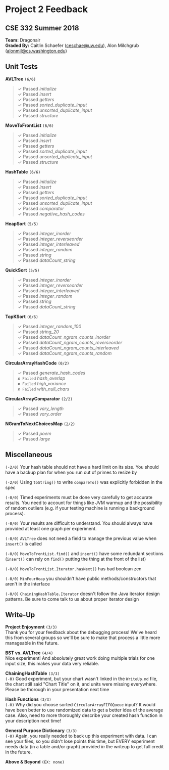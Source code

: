# Project 2 Feedback #
## CSE 332 Summer 2018 ##

**Team:** Dragonair <br>
**Graded By:** Caitlin Schaefer (ceschae@uw.edu), Alon Milchgrub (alonmil@cs.washington.edu)

## Unit Tests ##

**AVLTree**  `(6/6)`
> ✓ Passed *initialize* <br>
> ✓ Passed *insert* <br>
> ✓ Passed *getters* <br>
> ✓ Passed *sorted_duplicate_input* <br>
> ✓ Passed *unsorted_duplicate_input* <br>
> ✓ Passed *structure* <br>

**MoveToFrontList**  `(6/6)`
> ✓ Passed *initialize* <br>
> ✓ Passed *insert* <br>
> ✓ Passed *getters* <br>
> ✓ Passed *sorted_duplicate_input* <br>
> ✓ Passed *unsorted_duplicate_input* <br>
> ✓ Passed *structure* <br>

**HashTable**  `(6/6)`
> ✓ Passed *initialize* <br>
> ✓ Passed *insert* <br>
> ✓ Passed *getters* <br>
> ✓ Passed *sorted_duplicate_input* <br>
> ✓ Passed *unsorted_duplicate_input* <br>
> ✓ Passed *comparator* <br>
> ✓ Passed *negative_hash_codes* <br>

**HeapSort**  `(5/5)`
> ✓ Passed *integer_inorder* <br>
> ✓ Passed *integer_reverseorder* <br>
> ✓ Passed *integer_interleaved* <br>
> ✓ Passed *integer_random* <br>
> ✓ Passed *string* <br>
> ✓ Passed *dataCount_string* <br>

**QuickSort**  `(5/5)`
> ✓ Passed *integer_inorder* <br>
> ✓ Passed *integer_reverseorder* <br>
> ✓ Passed *integer_interleaved* <br>
> ✓ Passed *integer_random* <br>
> ✓ Passed *string* <br>
> ✓ Passed *dataCount_string* <br>

**TopKSort**  `(6/6)`
> ✓ Passed *integer_random_100* <br>
> ✓ Passed *string_20* <br>
> ✓ Passed *dataCount_ngram_counts_inorder* <br>
> ✓ Passed *dataCount_ngram_counts_reverseorder* <br>
> ✓ Passed *dataCount_ngram_counts_interleaved* <br>
> ✓ Passed *dataCount_ngram_counts_random* <br>

**CircularArrayHashCode**  `(0/2)`
> ✓ Passed *generate_hash_codes* <br>
> `✘ Failed` *hash_overlap* <br>
> `✘ Failed` *high_variance* <br>
> `✘ Failed` *with_null_chars* <br>

**CircularArrayComparator**  `(2/2)`
> ✓ Passed *vary_length* <br>
> ✓ Passed *vary_order* <br>

**NGramToNextChoicesMap**  `(2/2)`
> ✓ Passed *poem* <br>
> ✓ Passed *large* <br>

## Miscellaneous ##
`(-2/0)` Your hash table should not have a hard limit on its size. You should have a backup plan for when you run out of primes to resize by

`(-2/0)` Using `toString()` to write `compareTo()` was explicitly forbidden in the spec

`(-0/0)` Timed experiments must be done very carefully to
get accurate results. You need to account for things like
JVM warmup and the possibility of random outliers (e.g. if
your testing machine is running a background process).

`(-0/0)` Your results are difficult to understand. You
should always have provided at least one graph per experiment.

`(-0/0)` `AVLTree` does not need a field to manage the previous value when `insert()` is called

`(-0/0)` `MoveToFrontList.find()` and `insert()` have some redundant sections (`insert()` can rely on `find()` putting the thing at the front of the list)

`(-0/0)` `MoveToFrontList.Iterator.hasNext()` has bad boolean zen

`(-0/0)` `MinFourHeap` you shouldn't have public methods/constructors that aren't in the interface 

`(-0/0)` `ChainingHashTable.Iterator` doesn't follow the Java iterator design patterns. Be sure to come talk to us about proper iterator design
    
## Write-Up ##

**Project Enjoyment**
`(3/3)`<br>
Thank you for your feedback about the debugging process! We've heard this from several groups so we'll be sure to make that process a little more manageable in the future. 

**BST vs. AVLTree**
`(4/4)`<br>
Nice experiment! And absolutely great work doing multiple trials for one input size, this makes your data very reliable. 

**ChainingHashTable**
`(3/3)`<br>
`(-0)` Good experiment, but your chart wasn't linked in the `WriteUp.md` file, the chart still said "Chart Title" on it, and units were missing everywhere. Please be thorough in your presentation next time

**Hash Functions**
`(3/3)`<br>
`(-0)` Why did you choose sorted `CircularArrayFIFOQueue` input?  It would have been better to use randomized data to get a better idea of the average case. Also, need to more thoroughly describe your created hash function in your description next time!

**General Purpose Dictionary**
`(3/3)`<br>
`(-0)` Again, you really needed to back up this experiment with data. I can see your files, so you didn't lose points this time, but EVERY experiment needs data (in a table and/or graph) provided _in_ the writeup to get full credit in the future. 

**Above & Beyond**
`(EX: none)`
